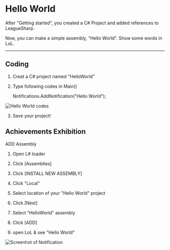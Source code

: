 Hello World
===================

After "Getting started", you created a C# Project and added references to LeagueSharp.

Now, you can make a simple assembly, "Hello World". Show some words in LoL.

----------

Coding
-------------
1. Creat a C# project named "HelloWorld"

2. Type following codes in Main()

    Notifications.AddNotification("Hello World");

  ![Hello World codes](http://i.imgur.com/oCIe3hd.png)

3. Save your project!



Achievements Exhibition 
-------------

ADD Assembly

1. Open L# loader

2. Click [Assemblies]

3. Click [INSTALL NEW ASSEMBLY]

4. Click "Local"

5. Select location of your "Hello World" project

6. Click [Next]

7. Select "HelloWorld" assembly

8. Click [ADD]

9. open LoL & see "Hello World"

![Screenhot of Notification](http://i.imgur.com/TUAXmcH.png)
